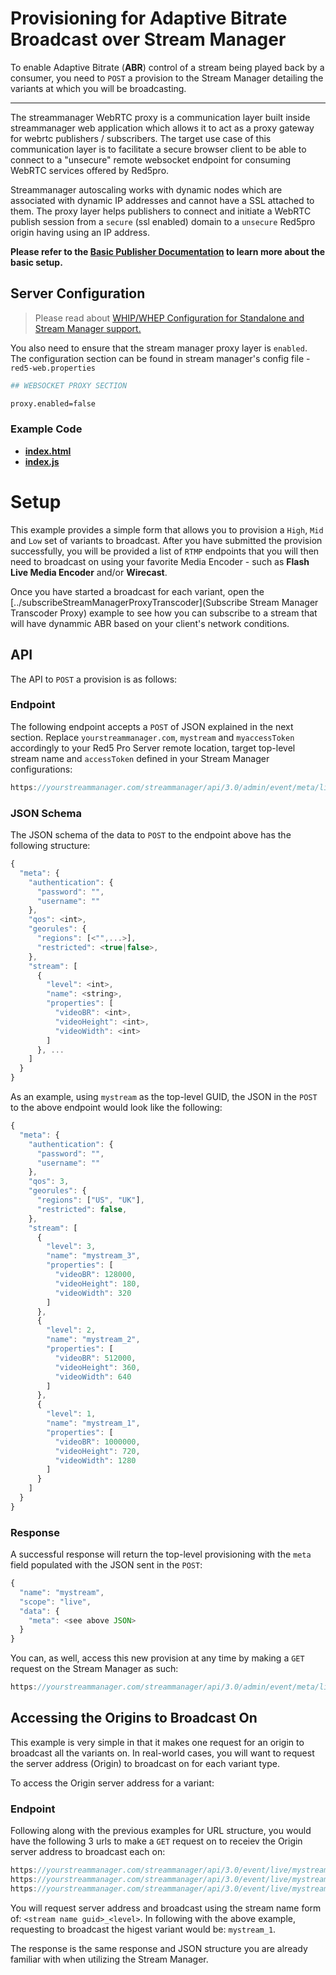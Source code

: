 # Provisioning for Adaptive Bitrate Broadcast over Stream Manager

To enable Adaptive Bitrate (**ABR**) control of a stream being played back by a consumer, you need to `POST` a provision to the Stream Manager detailing the variants at which you will be broadcasting.

---

The streammanager WebRTC proxy is a communication layer built inside streammanager web application which allows it to act as a proxy gateway for webrtc publishers / subscribers. The target use case of this communication layer is to facilitate a secure browser client to be able to connect to a "unsecure" remote websocket endpoint for consuming WebRTC services offered by Red5pro.

Streammanager autoscaling works with dynamic nodes which are associated with dynamic IP addresses and cannot have a SSL attached to them. The proxy layer helps publishers to connect and initiate a WebRTC publish session from a `secure` (ssl enabled) domain to a `unsecure` Red5pro origin having using an IP address.

**Please refer to the [Basic Publisher Documentation](../publishStreamManagerProxy/README.md) to learn more about the basic setup.**

## Server Configuration

> Please read about [WHIP/WHEP Configuration for Standalone and Stream Manager support.](https://www.red5pro.com/docs/special/user-guide/whip-whep-configuration/)

You also need to ensure that the stream manager proxy layer is `enabled`. The configuration section can be found in stream manager's config file - `red5-web.properties`

```sh
## WEBSOCKET PROXY SECTION

proxy.enabled=false
```

### Example Code

- **[index.html](index.html)**
- **[index.js](index.js)**

# Setup

This example provides a simple form that allows you to provision a `High`, `Mid` and `Low` set of variants to broadcast. After you have submitted the provision successfully, you will be provided a list of `RTMP` endpoints that you will then need to broadcast on using your favorite Media Encoder - such as **Flash Live Media Encoder** and/or **Wirecast**.

Once you have started a broadcast for each variant, open the [../subscribeStreamManagerProxyTranscoder](Subscribe Stream Manager Transcoder Proxy) example to see how you can subscribe to a stream that will have dynammic ABR based on your client's network conditions.

## API

The API to `POST` a provision is as follows:

### Endpoint

The following endpoint accepts a `POST` of JSON explained in the next section. Replace `yourstreammanager.com`, `mystream` and `myaccessToken` accordingly to your Red5 Pro Server remote location, target top-level stream name and `accessToken` defined in your Stream Manager configurations:

```js
https://yourstreammanager.com/streammanager/api/3.0/admin/event/meta/live/mystream?accessToken=myaccessToken
```

### JSON Schema

The JSON schema of the data to `POST` to the endpoint above has the following structure:

```js
{
  "meta": {
    "authentication": {
      "password": "",
      "username": ""
    },
    "qos": <int>,
    "georules": {
      "regions": [<"",...>],
      "restricted": <true|false>,
    },
    "stream": [
      {
        "level": <int>,
        "name": <string>,
        "properties": [
          "videoBR": <int>,
          "videoHeight": <int>,
          "videoWidth": <int>
        ]
      }, ...
    ]
  }
}
```

As an example, using `mystream` as the top-level GUID, the JSON in the `POST` to the above endpoint would look like the following:

```js
{
  "meta": {
    "authentication": {
      "password": "",
      "username": ""
    },
    "qos": 3,
    "georules": {
      "regions": ["US", "UK"],
      "restricted": false,
    },
    "stream": [
      {
        "level": 3,
        "name": "mystream_3",
        "properties": [
          "videoBR": 128000,
          "videoHeight": 180,
          "videoWidth": 320
        ]
      },
      {
        "level": 2,
        "name": "mystream_2",
        "properties": [
          "videoBR": 512000,
          "videoHeight": 360,
          "videoWidth": 640
        ]
      },
      {
        "level": 1,
        "name": "mystream_1",
        "properties": [
          "videoBR": 1000000,
          "videoHeight": 720,
          "videoWidth": 1280
        ]
      }
    ]
  }
}
```

### Response

A successful response will return the top-level provisioning with the `meta` field populated with the JSON sent in the `POST`:

```js
{
  "name": "mystream",
  "scope": "live",
  "data": {
    "meta": <see above JSON>
  }
}
```

You can, as well, access this new provision at any time by making a `GET` request on the Stream Manager as such:

```js
https://yourstreammanager.com/streammanager/api/3.0/admin/event/meta/live/mystream?accessToken=myaccessToken
```

## Accessing the Origins to Broadcast On

This example is very simple in that it makes one request for an origin to broadcast all the variants on. In real-world cases, you will want to request the server address (Origin) to broadcast on for each variant type.

To access the Origin server address for a variant:

### Endpoint

Following along with the previous examples for URL structure, you would have the following 3 urls to make a `GET` request on to receiev the Origin server address to broadcast each on:

```js
https://yourstreammanager.com/streammanager/api/3.0/event/live/mystream_1?action=broadcast&accessToken=myaccessToken
https://yourstreammanager.com/streammanager/api/3.0/event/live/mystream_2?action=broadcast&accessToken=myaccessToken
https://yourstreammanager.com/streammanager/api/3.0/event/live/mystream_3?action=broadcast&accessToken=myaccessToken
```

You will request server address and broadcast using the stream name form of: `<stream name guid>_<level>`. In following with the above example, requesting to broadcast the higest variant would be: `mystream_1`.

The response is the same response and JSON structure you are already familiar with when utilizing the Stream Manager.
